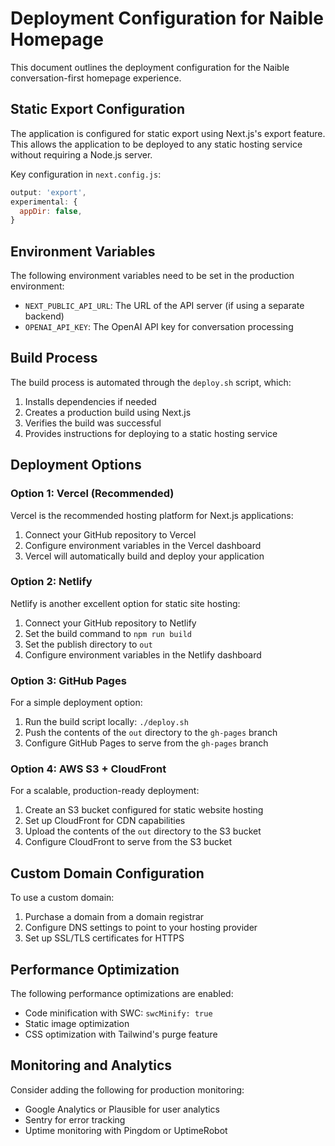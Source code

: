 # Deployment Configuration for Naible Homepage

This document outlines the deployment configuration for the Naible conversation-first homepage experience.

## Static Export Configuration

The application is configured for static export using Next.js's export feature. This allows the application to be deployed to any static hosting service without requiring a Node.js server.

Key configuration in `next.config.js`:
```javascript
output: 'export',
experimental: {
  appDir: false,
}
```

## Environment Variables

The following environment variables need to be set in the production environment:

- `NEXT_PUBLIC_API_URL`: The URL of the API server (if using a separate backend)
- `OPENAI_API_KEY`: The OpenAI API key for conversation processing

## Build Process

The build process is automated through the `deploy.sh` script, which:

1. Installs dependencies if needed
2. Creates a production build using Next.js
3. Verifies the build was successful
4. Provides instructions for deploying to a static hosting service

## Deployment Options

### Option 1: Vercel (Recommended)

Vercel is the recommended hosting platform for Next.js applications:

1. Connect your GitHub repository to Vercel
2. Configure environment variables in the Vercel dashboard
3. Vercel will automatically build and deploy your application

### Option 2: Netlify

Netlify is another excellent option for static site hosting:

1. Connect your GitHub repository to Netlify
2. Set the build command to `npm run build`
3. Set the publish directory to `out`
4. Configure environment variables in the Netlify dashboard

### Option 3: GitHub Pages

For a simple deployment option:

1. Run the build script locally: `./deploy.sh`
2. Push the contents of the `out` directory to the `gh-pages` branch
3. Configure GitHub Pages to serve from the `gh-pages` branch

### Option 4: AWS S3 + CloudFront

For a scalable, production-ready deployment:

1. Create an S3 bucket configured for static website hosting
2. Set up CloudFront for CDN capabilities
3. Upload the contents of the `out` directory to the S3 bucket
4. Configure CloudFront to serve from the S3 bucket

## Custom Domain Configuration

To use a custom domain:

1. Purchase a domain from a domain registrar
2. Configure DNS settings to point to your hosting provider
3. Set up SSL/TLS certificates for HTTPS

## Performance Optimization

The following performance optimizations are enabled:

- Code minification with SWC: `swcMinify: true`
- Static image optimization
- CSS optimization with Tailwind's purge feature

## Monitoring and Analytics

Consider adding the following for production monitoring:

- Google Analytics or Plausible for user analytics
- Sentry for error tracking
- Uptime monitoring with Pingdom or UptimeRobot
